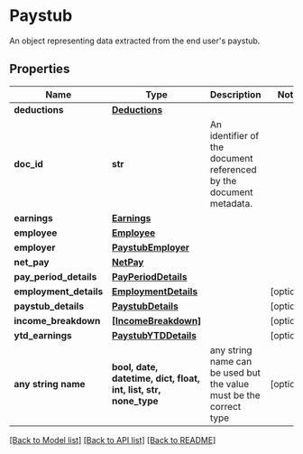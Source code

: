 # Paystub

An object representing data extracted from the end user's paystub.

## Properties
Name | Type | Description | Notes
------------ | ------------- | ------------- | -------------
**deductions** | [**Deductions**](Deductions.md) |  | 
**doc_id** | **str** | An identifier of the document referenced by the document metadata. | 
**earnings** | [**Earnings**](Earnings.md) |  | 
**employee** | [**Employee**](Employee.md) |  | 
**employer** | [**PaystubEmployer**](PaystubEmployer.md) |  | 
**net_pay** | [**NetPay**](NetPay.md) |  | 
**pay_period_details** | [**PayPeriodDetails**](PayPeriodDetails.md) |  | 
**employment_details** | [**EmploymentDetails**](EmploymentDetails.md) |  | [optional] 
**paystub_details** | [**PaystubDetails**](PaystubDetails.md) |  | [optional] 
**income_breakdown** | [**[IncomeBreakdown]**](IncomeBreakdown.md) |  | [optional] 
**ytd_earnings** | [**PaystubYTDDetails**](PaystubYTDDetails.md) |  | [optional] 
**any string name** | **bool, date, datetime, dict, float, int, list, str, none_type** | any string name can be used but the value must be the correct type | [optional]

[[Back to Model list]](../README.md#documentation-for-models) [[Back to API list]](../README.md#documentation-for-api-endpoints) [[Back to README]](../README.md)


